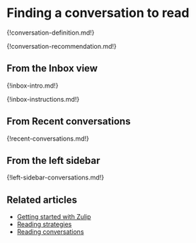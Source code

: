 # Finding a conversation to read

{!conversation-definition.md!}

{!conversation-recommendation.md!}

## From the Inbox view

{!inbox-intro.md!}

{!inbox-instructions.md!}

## From Recent conversations

{!recent-conversations.md!}

## From the left sidebar

{!left-sidebar-conversations.md!}

## Related articles

* [Getting started with Zulip](/help/getting-started-with-zulip)
* [Reading strategies](/help/reading-strategies)
* [Reading conversations](/help/reading-conversations)

